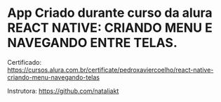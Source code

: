 # App Criado durante curso da alura REACT NATIVE: CRIANDO MENU E NAVEGANDO ENTRE TELAS.

Certificado: https://cursos.alura.com.br/certificate/pedroxaviercoelho/react-native-criando-menu-navegando-telas

Instrutora: https://github.com/nataliakt
